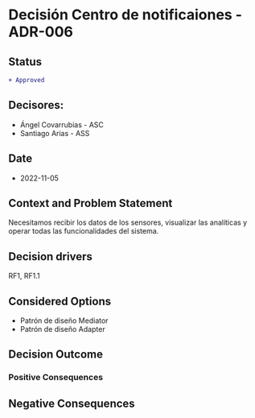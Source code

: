 # Decisión Centro de notificaiones - ADR-006
## Status

```diff
+ Approved
```

## Decisores:

* Ángel Covarrubias - ASC
* Santiago Arias - ASS
## Date

* 2022-11-05

## Context and Problem Statement

Necesitamos recibir los datos de los sensores, visualizar las analíticas y operar todas las funcionalidades del sistema. 

## Decision drivers

RF1, RF1.1

## Considered Options

* Patrón de diseño Mediator
* Patrón de diseño Adapter

## Decision Outcome

### Positive Consequences


## Negative Consequences
